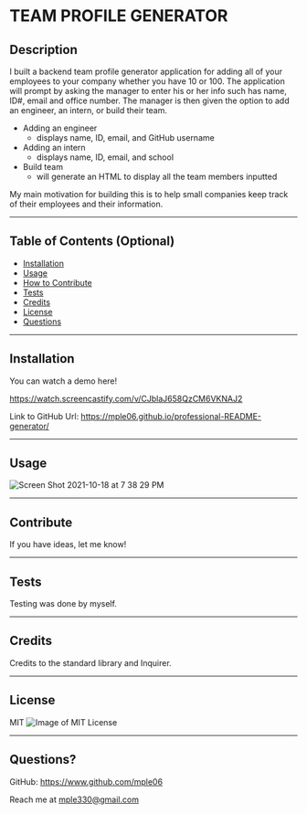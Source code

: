 # TEAM PROFILE GENERATOR

## Description

I built a backend team profile generator application for adding all of your employees to your company whether you have 10 or 100. The application will prompt by asking the manager to enter his or her info such has name, ID#, email and office number. The manager is then given the option to add an engineer, an intern, or build their team.

- Adding an engineer
  - displays name, ID, email, and GitHub username
- Adding an intern
  - displays name, ID, email, and school
- Build team
  - will generate an HTML to display all the team members inputted

 My main motivation for building this is to help small companies keep track of their employees and their information.
 
---

## Table of Contents (Optional)

- [Installation](#installation)
- [Usage](#usage)
- [How to Contribute](#contribute)
- [Tests](#tests)
- [Credits](#credits)
- [License](#license)
- [Questions](#questions)

---

## Installation

You can watch a demo here!

https://watch.screencastify.com/v/CJblaJ658QzCM6VKNAJ2

Link to GitHub Url:
https://mple06.github.io/professional-README-generator/

---

## Usage

![Screen Shot 2021-10-18 at 7 38 29 PM](https://user-images.githubusercontent.com/90426657/137835751-e8c2337f-d32e-4509-aa59-ba17bb3d81a5.png)

---

## Contribute

If you have ideas, let me know!

---

## Tests

Testing was done by myself.

---

## Credits

Credits to the standard library and Inquirer.

---

## License

MIT ![Image of MIT License](https://img.shields.io/badge/License-MIT-blue.svg)

---

## Questions?

GitHub: https://www.github.com/mple06

Reach me at mple330@gmail.com
